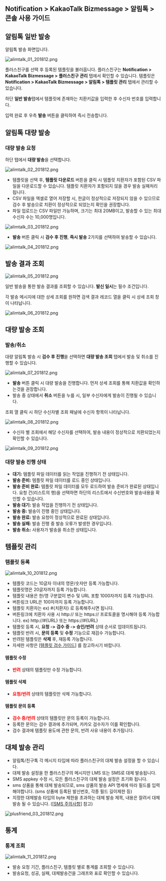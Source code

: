 ## Notification > KakaoTalk Bizmessage > 알림톡 > 콘솔 사용 가이드

## 알림톡 일반 발송

알림톡 발송 화면입니다.

![alimtalk_01_201812.png](https://static.toastoven.net/prod_alimtalk/alimtalk_01_201812.png)

플러스친구를 선택 후 등록된 템플릿을 불러옵니다.
플러스친구는 **Notification > KakaoTalk Bizmessage > 플러스친구 관리** 탭에서 확인할 수 있습니다.
템플릿은 **Notification > KakaoTalk Bizmessage > 알림톡 > 템플릿 관리** 탭에서 관리할 수 있습니다.

하단 **일반 발송**탭에서 템플릿에 존재하는 치환키값을 입력한 후 수신자 번호를 입력합니다.

입력 완료 후 우측 **발송** 버튼을 클릭하여 즉시 전송합니다.

## 알림톡 대량 발송

### 대량 발송 요청

하단 탭에서 **대량 발송**을 선택합니다.

![alimtalk_02_201812.png](https://static.toastoven.net/prod_alimtalk/alimtalk_02_201812.png)

* 템플릿을 선택 후, **템플릿 다운로드** 버튼을 클릭 시 템플릿 치환자가 포함된 CSV 파일을 다운로드할 수 있습니다. 템플릿 치환자가 포함되지 않을 경우 발송 실패처리 됩니다.
* CSV 파일을 엑셀로 열어 저장할 시, 한글이 정상적으로 저장되지 않을 수 있으므로 검수 후 발송으로 치환이 정상적으로 되었는지 확인을 권장합니다.
* 파일 업로드는 CSV 파일만 가능하며, 크기는 최대 20MB이고, 발송할 수 있는 최대 수신자 수는 10,000명입니다.

![alimtalk_03_201812.png](https://static.toastoven.net/prod_alimtalk/alimtalk_03_201812.png)

* **발송** 버튼 클릭 시 **검수 후 진행**, **즉시 발송** 2가지를 선택하여 발송할 수 있습니다.

![alimtalk_04_201812.png](https://static.toastoven.net/prod_alimtalk/alimtalk_04_201812.png)

## 발송 결과 조회

![alimtalk_05_201812.png](https://static.toastoven.net/prod_alimtalk/alimtalk_05_201812.png)

일반 발송을 통한 발송 결과를 조회할 수 있습니다.
**발신 일시**는 필수 조건입니다.

각 발송 메시지에 대한 상세 조회를 원하면 검색 결과 레코드 열을 클릭 시 상세 조회 창이 나타납니다.

![alimtalk_06_201812.png](https://static.toastoven.net/prod_alimtalk/alimtalk_06_201812.png)

## 대량 발송 조회

### 발송/취소

대량 알림톡 발송 시 **검수 후 진행**을 선택하면 **대량 발송 조회** 탭에서 발송 및 취소를 진행할 수 있습니다.

![alimtalk_07_201812.png](https://static.toastoven.net/prod_alimtalk/alimtalk_07_201812.png)

* **발송** 버튼 클릭 시 대량 발송을 진행합니다. 먼저 상세 조회를 통해 치환값을 확인하는것을 권장합니다.
* 발송 중 상태에서 **취소** 버튼을 누를 시, 일부 수신자에게 발송이 진행될 수 있습니다.

조회 열 클릭 시 하단 수신자별 조회 패널에 수신자 항목이 나타납니다.

![alimtalk_08_201812.png](https://static.toastoven.net/prod_alimtalk/alimtalk_08_201812.png)

* 수신자 별 조회에서 해당 수신자를 선택하여, 발송 내용이 정상적으로 치환되었는지 확인할 수 있습니다.

![alimtalk_09_201812.png](https://static.toastoven.net/prod_alimtalk/alimtalk_09_201812.png)

### 대량 발송 진행 상태
  - <b>대기:</b> 템플릿 파일 데이터를 읽는 작업을 진행하기 전 상태입니다.
  - <b>발송 준비:</b> 템플릿 파일 데이터를 로드 중인 상태입니다.
  - <b>발송 준비 완료:</b> 템플릿 파일 데이터를 모두 로드하여 발송 준비가 완료된 상태입니다. 요청 건(리스트의 행)을 선택하면 하단의 리스트에서 수신번호와 발송내용을 확인할 수 있습니다.
  - <b>발송 대기:</b> 발송 작업을 진행하기 전 상태입니다.
  - <b>발송 중:</b> 발송이 진행 중인 상태입니다.
  - <b>발송 완료:</b> 발송 요청이 정상적으로 완료된 상태입니다.
  - <b>발송 실패:</b> 발송 진행 중 발송 오류가 발생한 경우입니다.
  - <b>발송 취소:</b> 사용자가 발송을 취소한 상태입니다.


## 템플릿 관리

### 템플릿 등록

![alimtalk_10_201812.png](https://static.toastoven.net/prod_alimtalk/alimtalk_10_201812.png)

* 템플릿 코드는 10글자 이내의 영문/숫자만 등록 가능합니다.
* 템플릿명은 20글자까지 등록 가능합니다.
* 템플릿 내용은 한/영 구분없이 변수 및 URL 포함 1000자까지 등록 가능합니다.
* 버튼링크 URL은 100자까지 등록 가능합니다.
* 템플릿 치환자는 ex) #{치환자} 로 등록해주시면 됩니다.
* 버튼링크에 치환자 사용 시 http:// 또는 https:// 프로토콜을 명시해야 등록 가능합니다. ex) http://#{URL} 또는 https://#{URL}
* 템플릿 등록 시, <b>요청 -> 검수 중 -> 승인/반려</b> 상태 순서로 업데이트됩니다.
* 템플릿 반려 시, <b>문의 등록</b> 및 <b>수정</b> 기능으로 재검수 가능합니다.
* 반려된 템플릿은 <b>삭제</b> 후, 재등록 가능합니다.
* 자세한 사항은 [[템플릿 검수 가이드](https://www.bizmsg.kr/collected_statics/assets_landing/doc/alimtalk_template_guide.pdf)] 를 참고하시기 바랍니다.

#### 템플릿 수정

* <b><span style="color:red">반려</span></b> 상태의 템플릿만 수정 가능합니다.

#### 템플릿 삭제

* <b><span style="color:red">요청/반려</span></b> 상태의 템플릿만 삭제 가능합니다.

#### 템플릿 문의 등록

* <b><span style="color:red">검수 중/반려</span></b> 상태의 템플릿만 문의 등록이 가능합니다.
* 등록한 문의는 검수 결과에 추가되며, 카카오 검수자가 이를 확인합니다.
* 검수 결과에 템플릿 용도에 관한 문의, 반려 사유 내용이 추가됩니다.

## 대체 발송 관리

* 알림톡/친구톡 각 메시지 타입에 따라 플러스친구의 대체 발송 설정을 할 수 있습니다.
* 대체 발송 설정을 한 플러스친구의 메시지만 LMS 또는 SMS로 대체 발송됩니다.
* SMS appkey 수정 시, 모든 플러스친구의 대체 발송 설정은 초기화 됩니다.
* sms 상품을 통해 대체 발송되므로, sms 상품의 발송 API 명세에 따라 필드를 입력해야합니다. (sms 상품에 등록된 발신번호, 각종 필드 길이제한 등)
* 지정한 대체발송 타입의 byte 제한을 초과하는 대체 발송 제목, 내용은 잘려서 대체발송 될 수 있습니다. ([[SMS 주의사항](https://docs.toast.com/ko/Notification/SMS/ko/api-guide/#_1)] 참고)

![plusfriend_03_201812.png](https://static.toastoven.net/prod_alimtalk/plusfriend_03_201904.png)

## 통계
### 통계 조회

![alimtalk_11_201812.png](https://static.toastoven.net/prod_alimtalk/alimtalk_11_201812.png)

* 발송 요청 기간, 플러스친구, 템플릿 별로 통계를 조회할 수 있습니다.
* 발송요청, 성공, 실패, 대체발송건을 그래프와 표로 확인할 수 있습니다.
